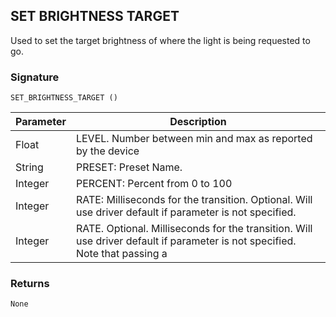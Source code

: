 ## SET BRIGHTNESS TARGET

Used to set the target brightness of where the light is being requested to go.


### Signature

`SET_BRIGHTNESS_TARGET ()`


| Parameter | Description |
| --- | --- |
| Float | LEVEL. Number between min and max as reported by the device | 
| String | PRESET: Preset Name. |
| Integer | PERCENT: Percent from 0 to 100 |
| Integer | RATE: Milliseconds for the transition. Optional. Will use driver default if parameter is not specified. |
| Integer | RATE. Optional. Milliseconds for the transition.  Will use driver default if parameter is not specified. Note that passing a | | -1 value in this parameter results init being treated as the same as not specifying the parameter at all. |


### Returns

`None`


